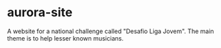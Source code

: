 # aurora-site
A website for a national challenge called "Desafio Liga Jovem". The main theme is to help lesser known musicians. 
